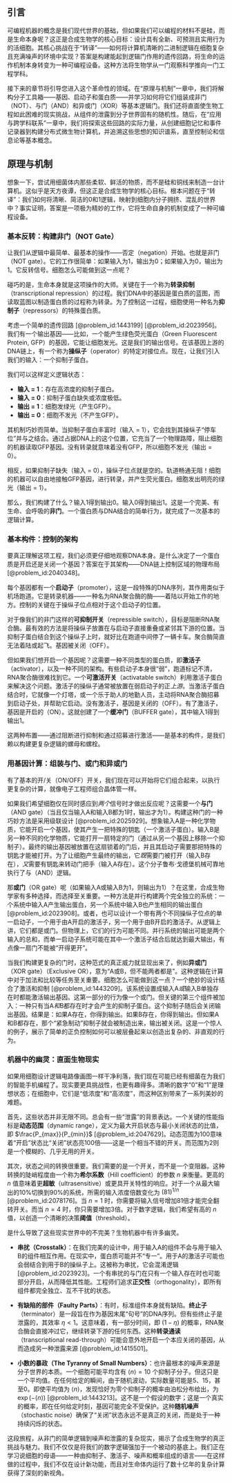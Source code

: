 ## 引言
可编程机器的概念是我们现代世界的基础，但如果我们可以编程的材料不是硅，而是生命本身呢？这正是合成生物学的核心目标：设计具有全新、可预测且实用行为的活细胞。其核心挑战在于“转译”——如何将计算机清晰的二进制逻辑在细胞复杂且充满噪声的环境中实现？答案是构建能起到逻辑门作用的遗传回路，将生命的运作机制本身转变为一种可编程设备。这种方法将生物学从一门观察科学推向一门工程学科。

接下来的章节将引导您进入这个革命性的领域。在“原理与机制”一章中，我们将解构分子工具箱——基因、启动子和蛋白质——并学习如何将它们组装成非门（NOT）、与门（AND）和异或门（XOR）等基本逻辑门。我们还将直面使生物工程如此困难的现实挑战，从组件的泄露到分子世界固有的随机性。随后，在“应用与跨学科联系”一章中，我们将探索这些回路的实际力量，从创建细胞记忆和事件记录器到构建分布式微生物计算机，并追溯这些思想的知识谱系，直至控制论和信息论等基本概念。

## 原理与机制

想象一下，尝试用细菌体内那些柔软、鲜活的物质，而不是硅和铜线来制造一台计算机。这似乎是天方夜谭，但这正是合成生物学的核心目标。根本问题在于“转译”：我们如何将清晰、简洁的0和1逻辑，映射到细胞内分子拥挤、混乱的世界中？事实证明，答案是一项极为精妙的工作，它将生命自身的机制变成了一种可编程设备。

### 基本反转：构建非门（NOT Gate）

让我们从逻辑中最简单、最基本的操作——否定（negation）开始。也就是非门（NOT gate）。它的工作很简单：如果输入为1，输出为0；如果输入为0，输出为1。它反转信号。细胞怎么可能做到这一点呢？

碰巧的是，生命本身就是这项操作的大师。关键在于一个称为**转录抑制**（transcriptional repression）的过程。我们DNA中的基因是蛋白质的蓝图，而读取蓝图以制造蛋白质的过程称为转录。为了控制这一过程，细胞使用一种名为**抑制子**（repressors）的特殊蛋白质。

考虑一个简单的遗传回路 [@problem_id:1443199] [@problem_id:2023956]。我们有一个输出基因——比如，一个能产生绿色荧光蛋白（Green Fluorescent Protein, GFP）的基因，它能让细胞发光。这是我们的输出信号。在该基因上游的DNA链上，有一个称为**操纵子**（operator）的特定对接位点。现在，让我们引入我们的输入：一个抑制子蛋白。

我们可以这样定义逻辑状态：
-   **输入 = 1**：存在高浓度的抑制子蛋白。
-   **输入 = 0**：抑制子蛋白缺失或浓度极低。
-   **输出 = 1**：细胞发绿光（产生GFP）。
-   **输出 = 0**：细胞不发光（不产生GFP）。

其机制巧妙而简单。当抑制子蛋白丰富时（输入 = 1），它会找到其操纵子“停车位”并与之结合。通过占据DNA上的这个位置，它充当了一个物理路障，阻止细胞的机器读取GFP基因。没有转录就意味着没有GFP，所以细胞不发光（输出 = 0）。

相反，如果抑制子缺失（输入 = 0），操纵子位点就是空的。轨道畅通无阻！细胞的机器可以自由地接触GFP基因，进行转录，并产生荧光蛋白。细胞发出明亮的绿光（输出 = 1）。

那么，我们构建了什么？输入1得到输出0。输入0得到输出1。这是一个完美、有生命、会呼吸的**非门**。一个蛋白质与DNA结合的简单行为，就完成了一次基本的逻辑计算。

### 基本构件：控制的架构

要真正理解这项工程，我们必须更仔细地观察DNA本身。是什么决定了一个蛋白质是开启还是关闭一个基因？答案在于其架构——DNA链上控制区域的物理布局 [@problem_id:2040348]。

每个基因都有一个**启动子**（promoter），这是一段特殊的DNA序列，其作用类似于机场跑道。它是转录机器——一种名为RNA聚合酶的酶——着陆以开始工作的地方。控制的关键在于操纵子位点相对于这个启动子的位置。

对于像我们的非门这样的**可抑制开关**（repressible switch），目标是阻断RNA聚合酶。最有效的方法是将操纵子放置在与启动子直接重叠或紧邻其下游的位置。当抑制子蛋白结合到这个操纵子上时，就好比在跑道中间停了一辆卡车。聚合酶简直无法着陆或起飞。基因被关闭（OFF）。

但如果我们想开启一个基因呢？这需要一种不同类型的蛋白质，即**激活子**（activator），以及一种不同的架构。有些启动子本身很“弱”，跑道标记不清，RNA聚合酶很难找到它。一个**可激活开关**（activatable switch）利用激活子蛋白来解决这个问题。激活子的操纵子通常被放置在弱启动子的正*上游*。当激活子蛋白结合时，它就像一个灯塔，或一个乐于助人的地勤人员，主动将RNA聚合酶招募到启动子处，并帮助它启动。没有激活子，基因是关闭的（OFF）。有了激活子，基因是开启的（ON）。这就创建了一个**缓冲门**（BUFFER gate），其中输入1得到输出1。

这两种布置——通过阻断进行抑制和通过招募进行激活——是基本的构件，是我们赖以构建更复杂逻辑的螺母和螺栓。

### 用基因计算：组装与门、或门和异或门

有了基本的开/关（ON/OFF）开关，我们现在可以开始将它们组合起来，以执行更复杂的计算，就像电子工程师组合晶体管一样。

如果我们希望细胞仅在同时感应到*两个*信号时才做出反应呢？这需要一个**与门**（AND gate）（当且仅当输入A和输入B都为1时，输出才为1）。构建这种门的一种巧妙方法是采用级联设计 [@problem_id:2025929]。想象输入A是一种化学物质，它能开启一个基因，使其产生一把特殊的钥匙（一个激活子蛋白）。输入B是另一种不同的化学物质，它能打开一扇特定的门（通过从另一个基因上移除一个抑制子）。最终的输出基因被放置在这扇锁着的门后，并且其启动子需要那把特殊的钥匙才能被打开。为了让细胞产生最终的输出，它*既*需要门被打开（输入B存在），*又*需要有钥匙来转动门把手（输入A存在）。这个分子鲁布·戈德堡机械可靠地执行了与（AND）逻辑。

那**或门**（OR gate）呢（如果输入A或输入B为1，则输出为1）？在这里，合成生物学家有多种选择，而选择至关重要。一种方法是并行构建两个完全独立的系统：一个系统中输入A产生输出蛋白，另一个系统中输入B也产生相同的输出蛋白 [@problem_id:2023908]。或者，也可以设计一个带有两个不同操纵子位点的单一启动子，一个用于由A开启的激活子，另一个用于由B开启的激活子。从逻辑上讲，它们都是或门。但物理上，它们的行为可能不同。并行系统的输出可能是两个输入的总和，而单一启动子系统可能在其中一个激活子结合后就达到最大输出，有点像一扇门不能被“开得更开”。

当我们构建更复杂的门时，这种范式的真正威力就显现出来了，例如**异或门**（XOR gate）（Exclusive OR），意为“A或B，但不能两者都是”。这种逻辑在计算中对于加法和比较等任务至关重要。细胞怎么可能做到这一点？一个绝妙的设计结合了激活和抑制 [@problem_id:1443209]。该系统设置成输入A*或*输入B单独存在时都能激活输出基因。这第一部分的行为像一个或门。但关键的第三个组件被加入：一种只有当A*和*B都存在时才会产生的抑制子蛋白。这个抑制子随后会关闭输出基因。结果是：如果A存在，你得到输出。如果B存在，你得到输出。但如果A和B都存在，那个“紧急制动”抑制子就会被制造出来，输出被关闭。这是一个惊人的例子，展示了简单的正负控制如何可以被层叠起来以创造出复杂的、非直观的行为。

### 机器中的幽灵：直面生物现实

如果用细胞设计逻辑电路像画图一样干净利落，我们现在可能已经有细菌在为我们的智能手机编程了。现实要更具挑战性，也更有趣得多。清晰的数字“0”和“1”是理想状态；在细胞中，它们是“低浓度”和“高浓度”，而这种区别带来了一系列美妙的难题。

首先，这些状态并非无限不同。总会有一些“泄露”的背景表达。一个关键的性能指标是**动态范围**（dynamic range），定义为最大开启状态与最小关闭状态的比值，即 $\frac{P_{max}}{P_{min}}$ [@problem_id:2047629]。动态范围为100意味着“开启”状态比“关闭”状态亮100倍——这是一个相当不错的开关。而范围为2则是一个模糊的、几乎无用的开关。

其次，状态之间的转换很重要。我们需要的是一个开关，而不是一个变阻器。这种转换的陡峭程度由一个称为**希尔系数**（Hill coefficient）的参数 $n$ 来衡量。更高的 $n$ 值意味着更**超敏**（ultrasensitive）或更具开关特性的响应。对于一个从最大输出的10%切换到90%的系统，所需的输入浓度倍数变化为 $(81)^{1/n}$ [@problem_id:2078176]。当 $n=1$ 时，你需要将输入信号增加81倍才能完全翻转开关。而当 $n=4$ 时，你只需要增加3倍。对于数字逻辑，我们希望有高的 $n$ 值，以创造一个清晰的决策**阈值**（threshold）。

是什么导致了这些现实世界中的不完美？生物机器中有许多幽灵。

- **串扰（Crosstalk）**：在我们完美的设计中，用于输入A的组件不会与用于输入B的组件相互作用。在现实中，蛋白质可能并不“专一”。用于A的激活子可能也会弱结合到用于B的操纵子上。这被称为串扰，它会混淆逻辑 [@problem_id:2023923]。一个有串扰的与门在只有一个输入存在时也可能部分开启，从而降低其性能。工程师们追求**正交性**（orthogonality），即所有组件都完全独立、互不干扰的状态。

- **有缺陷的部件（Faulty Parts）**：有时，标准组件本身就有缺陷。**终止子**（terminator）是一段旨在作为基因末尾“句号”的DNA序列。但有些终止子是泄露的，其效率 $\eta \lt 1$。这意味着，有一部分时间，即 $(1-\eta)$ 的概率，RNA聚合酶会直接冲过它，继续转录下游的任何东西。这种**转录通读**（transcriptional read-through）可能会意外地开启一个本应关闭的基因，从而造成另一种泄露来源 [@problem_id:1415501]。

- **小数的暴政（The Tyranny of Small Numbers）**：也许最根本的噪声来源是分子世界的本质。一个细胞可能平均含有 $\langle n \rangle = 10$ 个抑制子分子。但这只是一个平均值。在任何给定的瞬间，由于随机波动，实际数量可能是5、15，甚至0。即使平均值为 $\langle n \rangle$，发现恰好为零个抑制子的概率由泊松分布给出，为 $\exp(-\langle n \rangle)$ [@problem_id:1443213]。这不是一个假设的数字；这是一个真实的概率，即在任何给定时刻，基因可能完全不受保护。这种**随机噪声**（stochastic noise）确保了“关闭”状态永远不是真正的关闭，而是处于一种持续闪烁的状态。

这段旅程，从非门的简单逻辑到噪声和泄露的复杂现实，揭示了合成生物学的真正挑战与魅力。我们不仅仅是将我们的数字逻辑强加于一个被动的基底上。我们正在学习说细胞的母语——一种由抑制子、激活子、噪声和概率组成的语言——在这样做的过程中，我们不仅在设计新功能，而且对生命体内运行了数十亿年的复杂计算获得了深刻的新视角。

